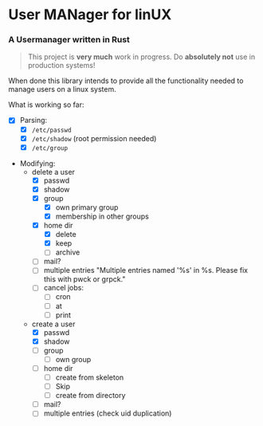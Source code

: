 # **U**ser **MAN**ager for lin**UX**
### A Usermanager written in Rust

> This project is **very much** work in progress. Do **absolutely not** use in production systems!

When done this library intends to provide all the functionality needed to manage users on a linux system.

What is working so far:
  * [x] Parsing:
    * [x] `/etc/passwd`
    * [x] `/etc/shadow` (root permission needed)
    * [x] `/etc/group`

  * Modifying:
    * delete a user
        * [x] passwd
        * [x] shadow
        * [X] group
            * [x] own primary group
            * [x] membership in other groups
        * [x] home dir
            * [x] delete
            * [x] keep
            * [ ] archive
        * [ ] mail?
        * [ ] multiple entries "Multiple entries named '%s' in %s. Please fix this with pwck or grpck."
        * [ ] cancel jobs:
            * [ ] cron
            * [ ] at
            * [ ] print
    * create a user
        - [x] passwd
        - [x] shadow
        - [ ] group
            - [ ] own group
        - [ ] home dir
            - [ ] create from skeleton
            - [ ] Skip
            - [ ] create from directory
        - [ ] mail?
        - [ ] multiple entries (check uid duplication)